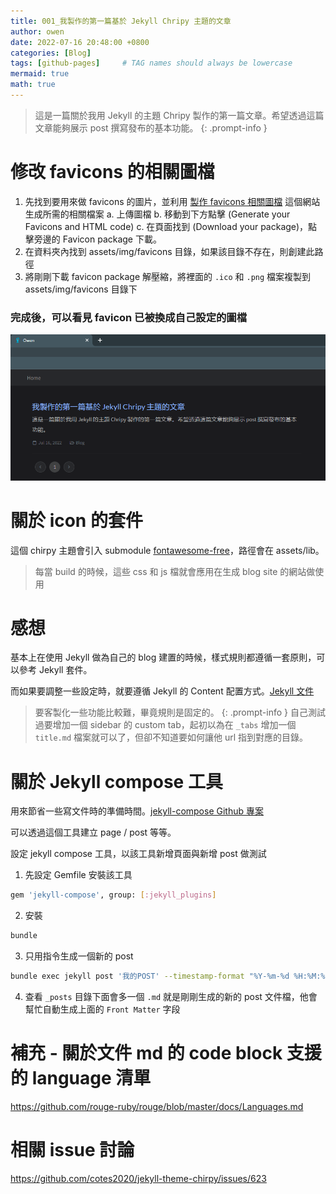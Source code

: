 ```yaml
---
title: 001_我製作的第一篇基於 Jekyll Chripy 主題的文章
author: owen
date: 2022-07-16 20:48:00 +0800
categories: [Blog]
tags: [github-pages]     # TAG names should always be lowercase
mermaid: true
math: true
---
```


> 這是一篇關於我用 Jekyll 的主題 Chripy 製作的第一篇文章。希望透過這篇文章能夠展示 post 撰寫發布的基本功能。
{: .prompt-info }

# 修改 favicons 的相關圖檔
1. 先找到要用來做 favicons 的圖片，並利用 [製作 favicons 相關圖檔](https://realfavicongenerator.net/) 這個網站生成所需的相關檔案
    a. 上傳圖檔
    b. 移動到下方點擊 (Generate your Favicons and HTML code)
    c. 在頁面找到 (Download your package)，點擊旁邊的 Favicon package 下載。
2. 在資料夾內找到 assets/img/favicons 目錄，如果該目錄不存在，則創建此路徑
3. 將剛剛下載 favicon package 解壓縮，將裡面的 `.ico` 和 `.png` 檔案複製到 assets/img/favicons 目錄下

### 完成後，可以看見 favicon 已被換成自己設定的圖檔
![修改 favicon 完成後圖片](/commons/image/20220718/favicon_change.png)

# 關於 icon 的套件
這個 chirpy 主題會引入 submodule [fontawesome-free](https://github.com/cotes2020/chirpy-static-assets/tree/d1d2ec17c88176753d4dd2a1296620021dcc22fd)，路徑會在 assets/lib。
> 每當 build 的時候，這些 css 和 js 檔就會應用在生成 blog site 的網站做使用

# 感想
基本上在使用 Jekyll 做為自己的 blog 建置的時候，樣式規則都遵循一套原則，可以參考 Jekyll 套件。

而如果要調整一些設定時，就要遵循 Jekyll 的 Content 配置方式。[Jekyll 文件](https://jekyllrb.com/docs/)

> 要客製化一些功能比較難，畢竟規則是固定的。
{: .prompt-info }
自己測試過要增加一個 sidebar 的 custom tab，起初以為在 `_tabs` 增加一個 `title.md` 檔案就可以了，但卻不知道要如何讓他 url 指到對應的目錄。

# 關於 Jekyll compose 工具
用來節省一些寫文件時的準備時間。[jekyll-compose Github 專案](https://github.com/jekyll/jekyll-compose)

可以透過這個工具建立 page / post 等等。

設定 jekyll compose 工具，以該工具新增頁面與新增 post 做測試

1. 先設定 Gemfile 安裝該工具
```bash
gem 'jekyll-compose', group: [:jekyll_plugins]
```
2. 安裝
```bash
bundle
```
3. 只用指令生成一個新的 post
```bash
bundle exec jekyll post '我的POST' --timestamp-format "%Y-%m-%d %H:%M:%S %z"
```
4. 查看 `_posts` 目錄下面會多一個 `.md` 就是剛剛生成的新的 post 文件檔，他會幫忙自動生成上面的 `Front Matter` 字段

# 補充 - 關於文件 md 的 code block 支援的 language 清單
<https://github.com/rouge-ruby/rouge/blob/master/docs/Languages.md>

# 相關 issue 討論
<https://github.com/cotes2020/jekyll-theme-chirpy/issues/623>